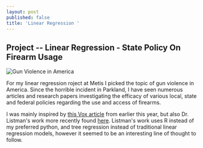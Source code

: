 ```yaml
---
layout: post
published: false
title: 'Linear Regression '
---
```

## Project -- Linear Regression - State Policy On Firearm Usage


![Gun Violence in America](https://cdn.zmescience.com/wp-content/uploads/2017/01/635849554906566488-1921592675_gun20violence.jpg)

For my linear regression roject at Metis I picked the topic of gun violence in America. Since the horrible incident in Parkland, I have seen numerous articles and research papers investigating the efficacy of various local, state and federal policies regarding the use and access of firearms. 

I was mainly inspired by [this Vox article](https://www.vox.com/policy-and-politics/2017/10/2/16399418/us-gun-violence-statistics-maps-charts) from earlier this year, but also Dr. Listman's work more recently found [here](https://towardsdatascience.com/predicting-gun-death-rate-from-gun-laws-d96041c14198). Listman's work uses R instead of my preferred python, and tree regression instead of traditional linear regression models, however it seemed to be an interesting line of thought to follow. 


